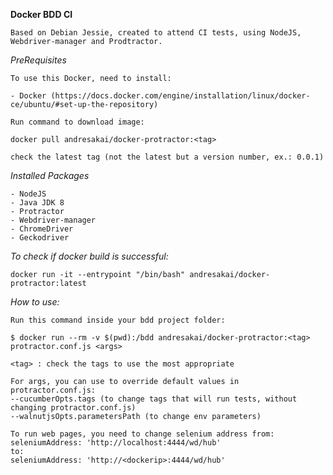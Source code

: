 
**Docker BDD CI**

	Based on Debian Jessie, created to attend CI tests, using NodeJS, Webdriver-manager and Prodtractor.

*PreRequisites*
	
	To use this Docker, need to install:
	
	- Docker (https://docs.docker.com/engine/installation/linux/docker-ce/ubuntu/#set-up-the-repository)

	Run command to download image:
	
	docker pull andresakai/docker-protractor:<tag>

	check the latest tag (not the latest but a version number, ex.: 0.0.1)

*Installed Packages*

	- NodeJS
	- Java JDK 8
	- Protractor
	- Webdriver-manager
	- ChromeDriver
	- Geckodriver
	
*To check if docker build is successful:*
	
	docker run -it --entrypoint "/bin/bash" andresakai/docker-protractor:latest

*How to use:*

	Run this command inside your bdd project folder:
	
	$ docker run --rm -v $(pwd):/bdd andresakai/docker-protractor:<tag> protractor.conf.js <args>
	
	<tag> : check the tags to use the most appropriate

	For args, you can use to override default values in protractor.conf.js:
	--cucumberOpts.tags (to change tags that will run tests, without changing protractor.conf.js)
	--walnutjsOpts.parametersPath (to change env parameters)
	
	To run web pages, you need to change selenium address from: seleniumAddress: 'http://localhost:4444/wd/hub'
	to:
	seleniumAddress: 'http://<dockerip>:4444/wd/hub'
